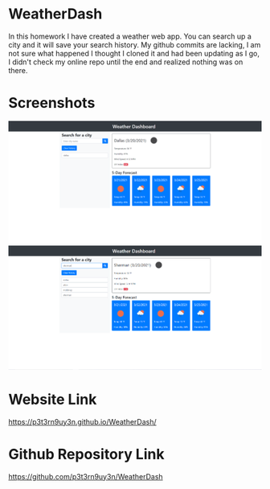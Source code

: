 # WeatherDash

In this homework I have created a weather web app. You can search up a city and it will save your search history. My github commits are lacking, I am not sure what happened I thought I cloned it and had been updating as I go, I didn't check my online repo until the end and realized nothing was on there.

# Screenshots
![Alt text](https://github.com/p3t3rn9uy3n/WeatherDash/blob/main/assets/images/screenshot1.PNG?raw=true "Screenshot 1")
![Alt text](https://github.com/p3t3rn9uy3n/WeatherDash/blob/main/assets/images/screenshot2.PNG?raw=true "Screenshot 2")

# Website Link
https://p3t3rn9uy3n.github.io/WeatherDash/

# Github Repository Link
https://github.com/p3t3rn9uy3n/WeatherDash
